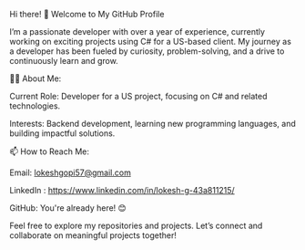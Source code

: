 Hi there! 👋 Welcome to My GitHub Profile

I’m a passionate developer with over a year of experience, currently working on exciting projects using C# for a US-based client. My journey as a developer has been fueled by curiosity, problem-solving, and a drive to continuously learn and grow.

👨‍💻 About Me:

Current Role: Developer for a US project, focusing on C# and related technologies.

Interests: Backend development, learning new programming languages, and building impactful solutions.

📫 How to Reach Me:

Email: lokeshgopi57@gmail.com

LinkedIn : https://www.linkedin.com/in/lokesh-g-43a811215/

GitHub: You're already here! 😊

Feel free to explore my repositories and projects. Let’s connect and collaborate on meaningful projects together!

